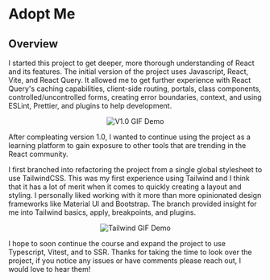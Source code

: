 # Adopt Me

## Overview 
I started this project to get deeper, more thorough understanding of React and its features. The initial version of the project uses Javascript, React, Vite, and React Query. It allowed me to get further experience with React Query's caching capabilities, client-side routing, portals, class components, controlled/uncontrolled forms, creating error boundaries, context, and using ESLint, Prettier, and plugins to help development.

<p align="center">
  <img src="https://github.com/Tribalash/pet-adoption-react/blob/main/demos/adopt-me-update-1.0.gif" alt="V1.0 GIF Demo" />
</p>

After compleating version 1.0, I wanted to continue using the project as a learning platform to gain exposure to other tools that are trending in the React community. 

I first branched into refactoring the project from a single global stylesheet to use TailwindCSS. This was my first experience using Tailwind and I think that it has a lot of merit when it comes to quickly creating a layout and styling. I personally liked working with it more than more opinionated design frameworks like Material UI and Bootstrap. The branch provided insight for me into Tailwind basics, apply, breakpoints, and plugins.

<p align="center">
  <img src="https://github.com/Tribalash/pet-adoption-react/blob/main/demos/adopt-me-tailwind-resize-640px.gif" alt="Tailwind GIF Demo" />
</p>

I hope to soon continue the course and expand the project to use Typescript, Vitest, and to SSR. Thanks for taking the time to look over the project, if you notice any issues or have comments please reach out, I would love to hear them! 
